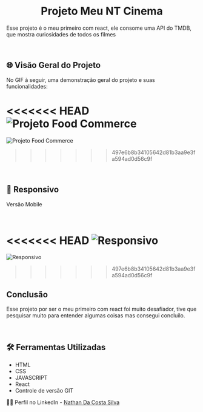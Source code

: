<h1 align="center"><strong>Projeto Meu NT Cinema</strong></h1>
<p>Esse projeto é o meu primeiro com react, ele consome uma API do TMDB, que mostra curiosidades de todos os filmes</p>
<br>

<h2>🌐 Visão Geral do Projeto</h2>
<p>No GIF à seguir, uma demonstração geral do projeto e suas funcionalidades: </p>

<<<<<<< HEAD
![Projeto Food Commerce](./src/imagem/visaoGeral.gif)
=======
![Projeto Food Commerce](./src/imagem/visaoGeral.gif)
>>>>>>> 497e6b8b34105642d81b3aa9e3fa594ad0d56c9f

<br>

<h2>📱 Responsivo</h2>
<p>Versão Mobile</p>
<br>

<<<<<<< HEAD
![Responsivo](./src/imagem/visaoResponsivo.gif)
=======
![Responsivo](./src/image/readmem/visaoResponsivo.gif)
>>>>>>> 497e6b8b34105642d81b3aa9e3fa594ad0d56c9f

<h2>Conclusão</h2>
<p> Esse projeto por ser o meu primeiro com react foi muito desafiador, tive que pesquisar muito para entender algumas coisas mas consegui concluilo.</p>
<br>

<h2>🛠️ Ferramentas Utilizadas</h2>

- HTML  
- CSS
- JAVASCRIPT
- React
- Controle de versão GIT

🙋‍♂️ Perfil no LinkedIn - [Nathan Da Costa Silva](https://www.linkedin.com/in/nathan-da-costa-silva-1905b2292/)
